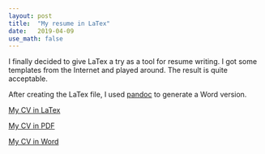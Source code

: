 ```yaml
---
layout: post
title:  "My resume in LaTex"
date:   2019-04-09
use_math: false
---
```


I finally decided to give LaTex a try as a tool for resume writing. I got some templates from the Internet and played around. The result is quite acceptable.  

After creating the LaTex file, I used [pandoc](http://pandoc.org/) to generate a Word version.

[My CV in LaTex](https://github.com/taolicd/taolicd.github.io/blob/master/download/CV_tao.tex)

[My CV in PDF](https://github.com/taolicd/taolicd.github.io/blob/master/download/CV_tao.pdf)

[My CV in Word](https://github.com/taolicd/taolicd.github.io/blob/master/download/CV_tao.docx)


